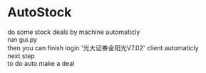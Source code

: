 # AutoStock
do some stock deals by machine automaticly<br>
run gui.py <br>
then you can finish login '光大证券金阳光V7.02' client automaticly<br>
next step<br>
to do auto make a deal<br>